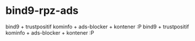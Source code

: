 # bind9-rpz-ads
bind9 + trustpositif kominfo + ads-blocker + kontener :P
bind9 + trustpositif kominfo + ads-blocker + kontener :P
